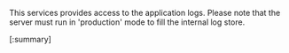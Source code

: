 






This services provides access to the application logs. Please note that the server must run in 'production' mode to fill the internal log store.

[:summary]
